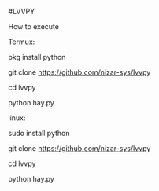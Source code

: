 #LVVPY

How to execute

Termux:

pkg install python


git clone https://github.com/nizar-sys/lvvpy


cd lvvpy


python hay.py


linux:

sudo install python


git clone https://github.com/nizar-sys/lvvpy


cd lvvpy


python hay.py
